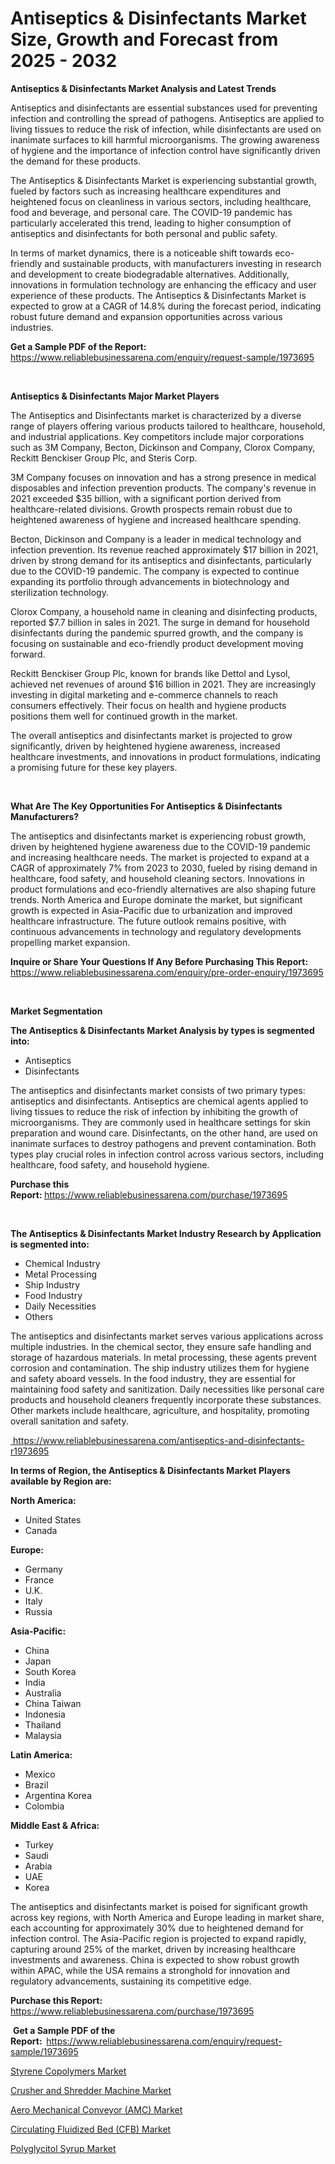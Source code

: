 <p><h1>Antiseptics & Disinfectants Market Size, Growth and Forecast from 2025 - 2032</h1></p><p><strong>Antiseptics & Disinfectants Market Analysis and Latest Trends</strong></p>
<p><p>Antiseptics and disinfectants are essential substances used for preventing infection and controlling the spread of pathogens. Antiseptics are applied to living tissues to reduce the risk of infection, while disinfectants are used on inanimate surfaces to kill harmful microorganisms. The growing awareness of hygiene and the importance of infection control have significantly driven the demand for these products.</p><p>The Antiseptics & Disinfectants Market is experiencing substantial growth, fueled by factors such as increasing healthcare expenditures and heightened focus on cleanliness in various sectors, including healthcare, food and beverage, and personal care. The COVID-19 pandemic has particularly accelerated this trend, leading to higher consumption of antiseptics and disinfectants for both personal and public safety.</p><p>In terms of market dynamics, there is a noticeable shift towards eco-friendly and sustainable products, with manufacturers investing in research and development to create biodegradable alternatives. Additionally, innovations in formulation technology are enhancing the efficacy and user experience of these products. The Antiseptics & Disinfectants Market is expected to grow at a CAGR of 14.8% during the forecast period, indicating robust future demand and expansion opportunities across various industries.</p></p>
<p><strong>Get a Sample PDF of the Report:&nbsp;</strong> <a href="https://www.reliablebusinessarena.com/enquiry/request-sample/1973695?utm_campaign=2195&utm_medium=2&utm_source=Github&utm_content=ia&utm_term=02042025&utm_id=antiseptics-disinfectants">https://www.reliablebusinessarena.com/enquiry/request-sample/1973695</a></p>
<p>&nbsp;</p>
<p><strong>Antiseptics & Disinfectants Major Market Players</strong></p>
<p><p>The Antiseptics and Disinfectants market is characterized by a diverse range of players offering various products tailored to healthcare, household, and industrial applications. Key competitors include major corporations such as 3M Company, Becton, Dickinson and Company, Clorox Company, Reckitt Benckiser Group Plc, and Steris Corp.</p><p>3M Company focuses on innovation and has a strong presence in medical disposables and infection prevention products. The company's revenue in 2021 exceeded $35 billion, with a significant portion derived from healthcare-related divisions. Growth prospects remain robust due to heightened awareness of hygiene and increased healthcare spending.</p><p>Becton, Dickinson and Company is a leader in medical technology and infection prevention. Its revenue reached approximately $17 billion in 2021, driven by strong demand for its antiseptics and disinfectants, particularly due to the COVID-19 pandemic. The company is expected to continue expanding its portfolio through advancements in biotechnology and sterilization technology.</p><p>Clorox Company, a household name in cleaning and disinfecting products, reported $7.7 billion in sales in 2021. The surge in demand for household disinfectants during the pandemic spurred growth, and the company is focusing on sustainable and eco-friendly product development moving forward.</p><p>Reckitt Benckiser Group Plc, known for brands like Dettol and Lysol, achieved net revenues of around $16 billion in 2021. They are increasingly investing in digital marketing and e-commerce channels to reach consumers effectively. Their focus on health and hygiene products positions them well for continued growth in the market.</p><p>The overall antiseptics and disinfectants market is projected to grow significantly, driven by heightened hygiene awareness, increased healthcare investments, and innovations in product formulations, indicating a promising future for these key players.</p></p>
<p>&nbsp;</p>
<p><strong>What Are The Key Opportunities For Antiseptics & Disinfectants Manufacturers?</strong></p>
<p><p>The antiseptics and disinfectants market is experiencing robust growth, driven by heightened hygiene awareness due to the COVID-19 pandemic and increasing healthcare needs. The market is projected to expand at a CAGR of approximately 7% from 2023 to 2030, fueled by rising demand in healthcare, food safety, and household cleaning sectors. Innovations in product formulations and eco-friendly alternatives are also shaping future trends. North America and Europe dominate the market, but significant growth is expected in Asia-Pacific due to urbanization and improved healthcare infrastructure. The future outlook remains positive, with continuous advancements in technology and regulatory developments propelling market expansion.</p></p>
<p><strong>Inquire or Share Your Questions If Any Before Purchasing This Report:</strong> <a href="https://www.reliablebusinessarena.com/enquiry/pre-order-enquiry/1973695?utm_campaign=2195&utm_medium=2&utm_source=Github&utm_content=ia&utm_term=02042025&utm_id=antiseptics-disinfectants">https://www.reliablebusinessarena.com/enquiry/pre-order-enquiry/1973695</a></p>
<p>&nbsp;</p>
<p><strong>Market Segmentation</strong></p>
<p><strong>The Antiseptics & Disinfectants Market Analysis by types is segmented into:</strong></p>
<p><ul><li>Antiseptics</li><li>Disinfectants</li></ul></p>
<p><p>The antiseptics and disinfectants market consists of two primary types: antiseptics and disinfectants. Antiseptics are chemical agents applied to living tissues to reduce the risk of infection by inhibiting the growth of microorganisms. They are commonly used in healthcare settings for skin preparation and wound care. Disinfectants, on the other hand, are used on inanimate surfaces to destroy pathogens and prevent contamination. Both types play crucial roles in infection control across various sectors, including healthcare, food safety, and household hygiene.</p></p>
<p><strong>Purchase this Report:&nbsp;</strong><a href="https://www.reliablebusinessarena.com/purchase/1973695?utm_campaign=2195&utm_medium=2&utm_source=Github&utm_content=ia&utm_term=02042025&utm_id=antiseptics-disinfectants">https://www.reliablebusinessarena.com/purchase/1973695</a></p>
<p>&nbsp;</p>
<p><strong>The Antiseptics & Disinfectants Market Industry Research by Application is segmented into:</strong></p>
<p><ul><li>Chemical Industry</li><li>Metal Processing</li><li>Ship Industry</li><li>Food Industry</li><li>Daily Necessities</li><li>Others</li></ul></p>
<p><p>The antiseptics and disinfectants market serves various applications across multiple industries. In the chemical sector, they ensure safe handling and storage of hazardous materials. In metal processing, these agents prevent corrosion and contamination. The ship industry utilizes them for hygiene and safety aboard vessels. In the food industry, they are essential for maintaining food safety and sanitization. Daily necessities like personal care products and household cleaners frequently incorporate these substances. Other markets include healthcare, agriculture, and hospitality, promoting overall sanitation and safety.</p></p>
<p><a href="https://www.reliablebusinessarena.com/antiseptics-and-disinfectants-r1973695?utm_campaign=2195&utm_medium=2&utm_source=Github&utm_content=ia&utm_term=02042025&utm_id=antiseptics-disinfectants">&nbsp;https://www.reliablebusinessarena.com/antiseptics-and-disinfectants-r1973695</a></p>
<p><strong>In terms of Region, the Antiseptics & Disinfectants Market Players available by Region are:</strong></p>
<p>
    <p> <strong> North America: </strong>
        <ul>
            <li>United States</li>
            <li>Canada</li>
        </ul>
        </p> 
    <p> <strong> Europe: </strong>
        <ul>
            <li>Germany</li>
            <li>France</li>
            <li>U.K.</li>
            <li>Italy</li>
            <li>Russia</li>
        </ul>
        </p> 
    <p> <strong> Asia-Pacific: </strong>
        <ul>
            <li>China</li>
            <li>Japan</li>
            <li>South Korea</li>
            <li>India</li>
            <li>Australia</li>
            <li>China Taiwan</li>
            <li>Indonesia</li>
            <li>Thailand</li>
            <li>Malaysia</li>
        </ul>
        </p> 
    <p> <strong> Latin America: </strong>
        <ul>
            <li>Mexico</li>
            <li>Brazil</li>
            <li>Argentina Korea</li>
            <li>Colombia</li>
        </ul>
        </p> 
    <p> <strong> Middle East & Africa: </strong>
        <ul>
            <li>Turkey</li>
            <li>Saudi</li>
            <li>Arabia</li>
            <li>UAE</li>
            <li>Korea</li>
        </ul>
    </p>
    </p>
<p><p>The antiseptics and disinfectants market is poised for significant growth across key regions, with North America and Europe leading in market share, each accounting for approximately 30% due to heightened demand for infection control. The Asia-Pacific region is projected to expand rapidly, capturing around 25% of the market, driven by increasing healthcare investments and awareness. China is expected to show robust growth within APAC, while the USA remains a stronghold for innovation and regulatory advancements, sustaining its competitive edge.</p></p>
<p><strong>Purchase this Report: </strong><a href="https://www.reliablebusinessarena.com/purchase/1973695?utm_campaign=2195&utm_medium=2&utm_source=Github&utm_content=ia&utm_term=02042025&utm_id=antiseptics-disinfectants">https://www.reliablebusinessarena.com/purchase/1973695</a></p>
<p>&nbsp;<strong>Get a Sample PDF of the Report:&nbsp;&nbsp;</strong><a href="https://www.reliablebusinessarena.com/enquiry/request-sample/1973695?utm_campaign=2195&utm_medium=2&utm_source=Github&utm_content=ia&utm_term=02042025&utm_id=antiseptics-disinfectants">https://www.reliablebusinessarena.com/enquiry/request-sample/1973695</a></p>
<p><strong></strong></p>
<p><p><a href="https://github.com/miehldobin1w/Market-Research-Report-List-1/blob/main/styrene-copolymers-market.md?utm_campaign=2195&utm_medium=2&utm_source=Github&utm_content=ia&utm_term=02042025&utm_id=antiseptics-disinfectants">Styrene Copolymers Market</a></p><p><a href="https://www.linkedin.com/pulse/crusher-shredder-machine-market-report-size-revenue-forecast-urffe?utm_campaign=2195&utm_medium=2&utm_source=Github&utm_content=ia&utm_term=02042025&utm_id=antiseptics-disinfectants">Crusher and Shredder Machine Market</a></p><p><a href="https://www.linkedin.com/pulse/accurate-data-aero-mechanical-conveyor-amc-market-size-zlije?utm_campaign=2195&utm_medium=2&utm_source=Github&utm_content=ia&utm_term=02042025&utm_id=antiseptics-disinfectants">Aero Mechanical Conveyor (AMC) Market</a></p><p><a href="https://www.linkedin.com/pulse/detailed-analysis-circulating-fluidized-bed-cfb-market-decision-making-trc7e?utm_campaign=2195&utm_medium=2&utm_source=Github&utm_content=ia&utm_term=02042025&utm_id=antiseptics-disinfectants">Circulating Fluidized Bed (CFB) Market</a></p><p><a href="https://github.com/meenafadilkh/Market-Research-Report-List-1/blob/main/polyglycitol-syrup-market.md?utm_campaign=2195&utm_medium=2&utm_source=Github&utm_content=ia&utm_term=02042025&utm_id=antiseptics-disinfectants">Polyglycitol Syrup Market</a></p></p>